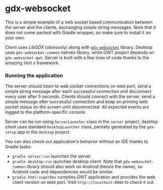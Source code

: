# gdx-websocket

This is a simple example of a web socket based communication between the server and the clients, exchanging simple string messages. Note that it does not come packed with Gradle wrapper, so make sure to install it on your own.

Client uses *LibGDX* (obviously) along with [`gdx-websocket`](../../websocket) library. Desktop uses `gdx-websocket-common` natives library, while GWT project depends on `gdx-websocket-gwt`. Server is built with a few lines of code thanks to the amazing *Vert.x* framework.

### Running the application

The server should listen to web socket connections on `8000` port, send a simple string message after each successful connection and disconnect every user after 5 seconds. Clients should connect with the server, send a simple message after successful connection and keep on printing web socket status on the screen until disconnected. All expected events are logged to the platform-specific console.

Server can be run using `ServerLauncher` class in the `server` project; desktop client uses standard `DesktopLauncher` class, partially generated by the `gdx-setup` app in the `desktop` project.

You can also check out application's behavior without an IDE thanks to Gradle tasks:

- `gradle server:run` launches the server.
- `gradle desktop:run` launches desktop client. Note that `gdx-websocket-common` library should also work on Android (hence the name), so Android code and dependencies would be similar.
- `gradle html:superDev` compiles GWT application and provides the web client version on `8080` port. Visit `http://localhost:8080` to check it out.
